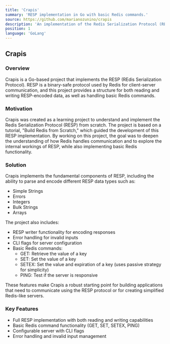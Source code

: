 ```yaml
---
title: 'Crapis'
summary: 'RESP implementation in Go with basic Redis commands.'
source: https://github.com/marianozunino/crapis
description: 'An implementation of the Redis Serialization Protocol (RESP) in Go, featuring both reading and writing capabilities, along with basic Redis command functionality.'
position: 1
language: 'GoLang'
---
```


## Crapis

### Overview

Crapis is a Go-based project that implements the RESP (REdis Serialization Protocol). RESP is a binary-safe protocol used by Redis for client-server communication, and this project provides a structure for both reading and writing RESP-encoded data, as well as handling basic Redis commands.

### Motivation

Crapis was created as a learning project to understand and implement the Redis Serialization Protocol (RESP) from scratch. The project is based on a tutorial, "Build Redis from Scratch," which guided the development of this RESP implementation. By working on this project, the goal was to deepen the understanding of how Redis handles communication and to explore the internal workings of RESP, while also implementing basic Redis functionality.

### Solution

Crapis implements the fundamental components of RESP, including the ability to parse and encode different RESP data types such as:

- Simple Strings
- Errors
- Integers
- Bulk Strings
- Arrays

The project also includes:

- RESP writer functionality for encoding responses
- Error handling for invalid inputs
- CLI flags for server configuration
- Basic Redis commands:
  - GET: Retrieve the value of a key
  - SET: Set the value of a key
  - SETEX: Set the value and expiration of a key (uses passive strategy for simplicity)
  - PING: Test if the server is responsive

These features make Crapis a robust starting point for building applications that need to communicate using the RESP protocol or for creating simplified Redis-like servers.

### Key Features

- Full RESP implementation with both reading and writing capabilities
- Basic Redis command functionality (GET, SET, SETEX, PING)
- Configurable server with CLI flags
- Error handling and invalid input management
